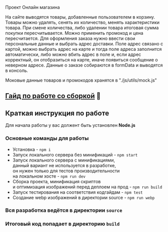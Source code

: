 Проект Онлайн магазина

На сайте выводятся товары, добавленные пользователем в корзину. 
Товары можно удалять, сенять их количество, менять характеристики товара. При смене количества, либо удалении товара итоговая сумма покупки пересчитывается.
Можно применить промокод и цена пересчитается.
Для оформления заказа нужно ввести свои персональные данные и выбрать адрес доставки. 
Поле адрес связано с картой, можно выбрать адрес на карте и тогда поле адреса заполнится автоматически, либо можно вбить адрес в поле и, если адрес корректный, он отобразиться на карте, иначе появиться сообщение о неверном адресе.
Данные о заказе собираются в formData и выводятся в консоль.

Моковые данные товаров и промокодов хранятся в "./js/utils/mock.js"

## [Гайд по работе со сборкой](/GUIDE.md) 📕

## Краткая инструкция по работе
Для начала работы у вас должент быть установлен **Node.js**

### Основные команды для работы
- Установка - `npm i`
- Запуск локального сервера без минификаций - `npm start`
- Запуск локального сервера c минификациями, <br>
данный вариант не используется в разработке, <br>
он нужен только для тестов производительности <br>
на локальном хосте  - `npm run dev`
- Сборка проекта, минификация скриптов <br>
и оптимизация изображений перед деплоем на прод - `npm run build`
- Запуск тестирования на соответствия кодгайдам - `npm test`
- Создание webp изображений в директории source - `npm run webp`

### Вся разработка ведётся в директории `source`
### Итоговый код попадает в директорию `build`
